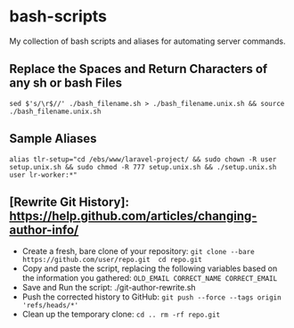 # bash-scripts
My collection of bash scripts and aliases for automating server commands.

## Replace the Spaces and Return Characters of any sh or bash Files
``sed $'s/\r$//' ./bash_filename.sh > ./bash_filename.unix.sh && source ./bash_filename.unix.sh``

## Sample Aliases
``alias tlr-setup="cd /ebs/www/laravel-project/ && sudo chown -R user setup.unix.sh && sudo chmod -R 777 setup.unix.sh && ./setup.unix.sh user lr-worker:*"``

## [Rewrite Git History]: <https://help.github.com/articles/changing-author-info/>
* Create a fresh, bare clone of your repository:
	``
	git clone --bare https://github.com/user/repo.git 
	cd repo.git
	``
* Copy and paste the script, replacing the following variables based on the information you gathered:
	``
	OLD_EMAIL
	CORRECT_NAME
	CORRECT_EMAIL
	``
* Save and Run the script: ./git-author-rewrite.sh
* Push the corrected history to GitHub: ``git push --force --tags origin 'refs/heads/*'``
* Clean up the temporary clone:
	``
	cd ..
	rm -rf repo.git
	``